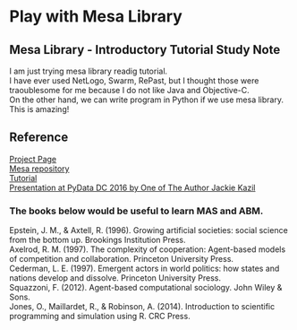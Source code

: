 # Play with Mesa Library

## Mesa Library - Introductory Tutorial Study Note  

I am just trying mesa library readig tutorial.  
I have ever used NetLogo, Swarm, RePast, but I thought those were traoublesome for me because I do not like Java and Objective-C.  
On the other hand, we can write program in Python if we use mesa library. This is amazing!  

## Reference
[Project Page](https://github.com/projectmesa)  
[Mesa repository](https://github.com/projectmesa/mesa)  
[Tutorial](http://mesa.readthedocs.io/en/latest/tutorials/intro_tutorial.html)  
[Presentation at PyData DC 2016 by One of The Author Jackie Kazil](https://www.youtube.com/watch?v=bjjoHji8KUQ)  

### The books below would be useful to learn MAS and ABM.  

Epstein, J. M., & Axtell, R. (1996). Growing artificial societies: social science from the bottom up. Brookings Institution Press.  
Axelrod, R. M. (1997). The complexity of cooperation: Agent-based models of competition and collaboration. Princeton University Press.  
Cederman, L. E. (1997). Emergent actors in world politics: how states and nations develop and dissolve. Princeton University Press.  
Squazzoni, F. (2012). Agent-based computational sociology. John Wiley & Sons.  
Jones, O., Maillardet, R., & Robinson, A. (2014). Introduction to scientific programming and simulation using R. CRC Press.  
